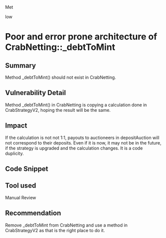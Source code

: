 Met

low

# Poor and error prone architecture of CrabNetting::_debtToMint

## Summary
Method _debtToMint() should not exist in CrabNetting.
## Vulnerability Detail
Method _debtToMint() in CrabNetting is copying a calculation done in CrabStrategyV2, hoping the result will be the same.
## Impact
If the calculation is not not 1:1, payouts to auctioneers in depositAuction will not correspond to their deposits.
Even if it is now, it may not be in the future, if the strategy is upgraded and the calculation changes.
It is a code duplicity.
## Code Snippet

## Tool used

Manual Review

## Recommendation
Remove _debtToMint from CrabNetting and use a method in CrabStrategyV2 as that is the right place to do it.